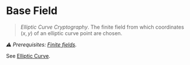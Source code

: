 # Base Field
> *Elliptic Curve Cryptography*. The finite field from which coordinates $(x, y)$ of an elliptic curve point are chosen.

*⚠️ Prerequisites: [Finite fields](https://zcash.github.io/halo2/background/fields.html).*

See [Elliptic Curve](def:elliptic_curve).